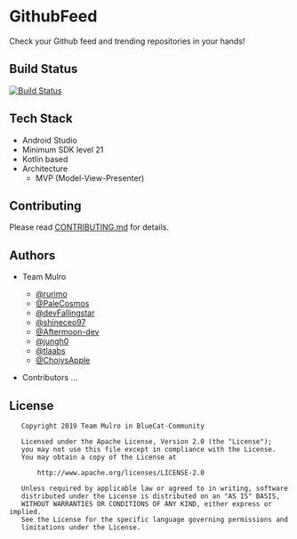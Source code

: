 # GithubFeed

Check your Github feed and trending repositories in your hands!

## Build Status
[![Build Status](https://travis-ci.org/BlueCat-Community/GithubFeed.svg?branch=master)](https://travis-ci.org/BlueCat-Community/GithubFeed)

## Tech Stack

* Android Studio
* Minimum SDK level 21
* Kotlin based
* Architecture
  * MVP (Model-View-Presenter)

## Contributing

Please read [CONTRIBUTING.md](https://github.com/BlueCat-Community/GithubFeed/blob/master/CONTRIBUTING.md) for details.

## Authors

* Team Mulro
  * [@rurimo](https://github.com/rurimo)
  * [@PaleCosmos](https://github.com/PaleCosmos)
  * [@devFallingstar](https://github.com/devFallingstar)
  * [@shineceo97](https://github.com/shineceo97)
  * [@Aftermoon-dev](https://github.com/Aftermoon-dev)
  * [@jungh0](https://github.com/jungh0)
  * [@tlaabs](https://github.com/tlaabs)
  * [@ChoiysApple](https://github.com/ChoiysApple)

* Contributors
...

## License

```
   Copyright 2019 Team Mulro in BlueCat-Community

   Licensed under the Apache License, Version 2.0 (the "License");
   you may not use this file except in compliance with the License.
   You may obtain a copy of the License at

       http://www.apache.org/licenses/LICENSE-2.0

   Unless required by applicable law or agreed to in writing, software
   distributed under the License is distributed on an "AS IS" BASIS,
   WITHOUT WARRANTIES OR CONDITIONS OF ANY KIND, either express or implied.
   See the License for the specific language governing permissions and
   limitations under the License.
```
